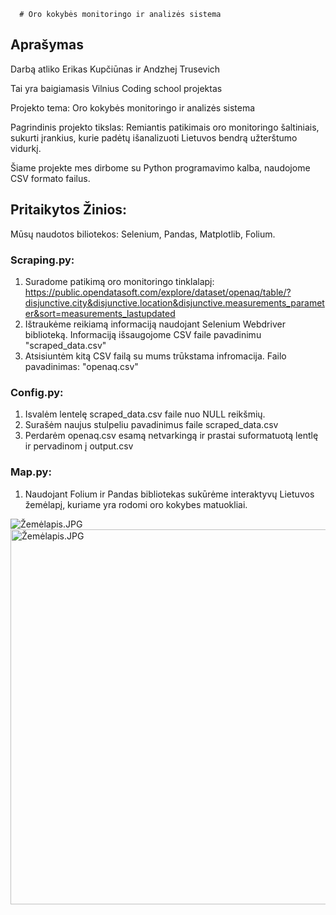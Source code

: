 


      # Oro kokybės monitoringo ir analizės sistema  

## Aprašymas

Darbą atliko Erikas Kupčiūnas ir Andzhej Trusevich

Tai yra baigiamasis Vilnius Coding school projektas

Projekto tema: Oro kokybės monitoringo ir analizės sistema

Pagrindinis projekto tikslas: Remiantis patikimais oro monitoringo šaltiniais, sukurti įrankius, kurie padėtų išanalizuoti Lietuvos bendrą užterštumo vidurkį.

Šiame projekte mes dirbome su Python programavimo kalba, naudojome CSV formato failus.

## Pritaikytos Žinios:

Mūsų naudotos biliotekos: Selenium, Pandas, Matplotlib, Folium.

### Scraping.py:

1. Suradome patikimą oro monitoringo tinklalapį: https://public.opendatasoft.com/explore/dataset/openaq/table/?disjunctive.city&disjunctive.location&disjunctive.measurements_parameter&sort=measurements_lastupdated
2. Ištraukėme reikiamą informaciją naudojant Selenium Webdriver biblioteką. Informaciją išsaugojome CSV faile pavadinimu "scraped_data.csv"
3. Atsisiuntėm kitą CSV failą su mums trūkstama infromacija. Failo pavadinimas: "openaq.csv"

### Config.py:

1. Isvalėm lentelę scraped_data.csv faile nuo NULL reikšmių.
2. Surašėm naujus stulpeliu pavadinimus faile scraped_data.csv
3. Perdarėm openaq.csv esamą netvarkingą ir prastai suformatuotą lentlę ir pervadinom į output.csv


### Map.py:

1. Naudojant Folium ir Pandas bibliotekas sukūrėme interaktyvų Lietuvos žemėlapį, kuriame yra rodomi oro kokybes matuokliai.


![Žemėlapis.JPG](C:\Users\andre\Documents\GitHub\Final_Project1\Screenshots\Žemėlapis.JPG)
<img src="C:\Users\andre\Documents\GitHub\Final_Project1\ScreenshotsŽemėlapis.JPG" alt="Žemėlapis.JPG" width="600"/>
